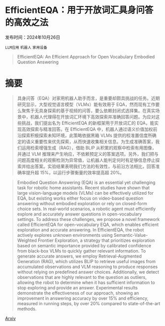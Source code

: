 # EfficientEQA：用于开放词汇具身问答的高效之法

发布时间：2024年10月26日

`LLM应用` `机器人` `家用设备`

> EfficientEQA: An Efficient Approach for Open Vocabulary Embodied Question Answering

# 摘要

> 具身问答（EQA）对家用机器人助手而言，是重要却颇具挑战的任务。近期研究显示，大型视觉语言模型（VLMs）能有效用于 EQA，然而现有工作要么聚焦于无具身探索的基于视频的问答，要么依赖封闭式选择集。在真实场景中，机器人代理得在开放词汇环境下高效探索并准确回答问题。为应对这些挑战，我们提出名为 EfficientEQA 的新框架用于开放词汇的 EQA，能实现高效探索与精准回答。在 EfficientEQA 中，机器人通过语义价值加权前沿探索积极探索未知环境，此策略依据黑箱 VLMs 提供的校准置信度所确定的语义重要性来优先探索，从而快速收集相关信息。为生成准确答案，我们运用检索增强生成（RAG），借助 BLIP 从积累的观察中检索有用图像，并通过 VLM 推理来产生响应，不依赖预定义的答案选项。另外，我们把与问题高度相关的观察检测为异常值，让机器人能判定何时有足够信息停止探索并给出答案。实验结果表明我们方法的有效性，与前沿方法相比，回答准确率提升超 15%，以运行步骤衡量的效率提高超 20%。

> Embodied Question Answering (EQA) is an essential yet challenging task for robotic home assistants. Recent studies have shown that large vision-language models (VLMs) can be effectively utilized for EQA, but existing works either focus on video-based question answering without embodied exploration or rely on closed-form choice sets. In real-world scenarios, a robotic agent must efficiently explore and accurately answer questions in open-vocabulary settings. To address these challenges, we propose a novel framework called EfficientEQA for open-vocabulary EQA, which enables efficient exploration and accurate answering. In EfficientEQA, the robot actively explores unknown environments using Semantic-Value-Weighted Frontier Exploration, a strategy that prioritizes exploration based on semantic importance provided by calibrated confidence from black-box VLMs to quickly gather relevant information. To generate accurate answers, we employ Retrieval-Augmented Generation (RAG), which utilizes BLIP to retrieve useful images from accumulated observations and VLM reasoning to produce responses without relying on predefined answer choices. Additionally, we detect observations that are highly relevant to the question as outliers, allowing the robot to determine when it has sufficient information to stop exploring and provide an answer. Experimental results demonstrate the effectiveness of our approach, showing an improvement in answering accuracy by over 15% and efficiency, measured in running steps, by over 20% compared to state-of-the-art methods.

[Arxiv](https://arxiv.org/abs/2410.20263)